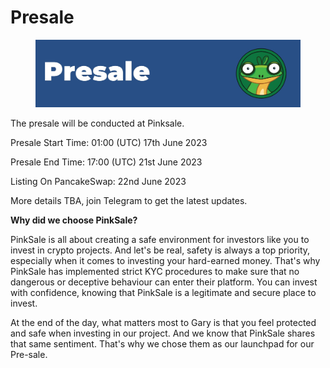 # Presale

<figure><img src=".gitbook/assets/presale.jpg" alt=""><figcaption></figcaption></figure>

The presale will be conducted at Pinksale.

Presale Start Time: 01:00 (UTC) 17th June 2023&#x20;

Presale End Time: 17:00 (UTC) 21st June 2023&#x20;

Listing On PancakeSwap: 22nd June 2023&#x20;

More details TBA, join Telegram to get the latest updates.



**Why did we choose PinkSale?**

PinkSale is all about creating a safe environment for investors like you to invest in crypto projects. And let's be real, safety is always a top priority, especially when it comes to investing your hard-earned money. That's why PinkSale has implemented strict KYC procedures to make sure that no dangerous or deceptive behaviour can enter their platform. You can invest with confidence, knowing that PinkSale is a legitimate and secure place to invest.

At the end of the day, what matters most to Gary is that you feel protected and safe when investing in our project. And we know that PinkSale shares that same sentiment. That's why we chose them as our launchpad for our Pre-sale.
